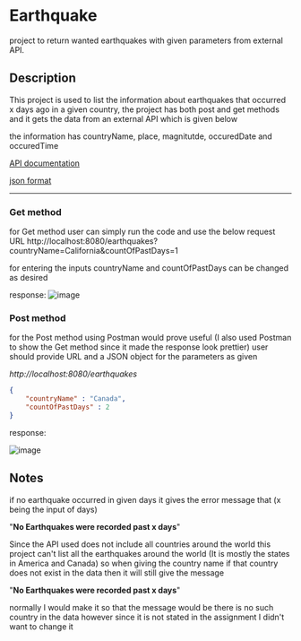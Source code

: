 # Earthquake

project to return wanted earthquakes with given parameters from external API. 

## Description 
This project is used to list the information about earthquakes that occurred x days ago in a given country, the project has both post and get methods and it gets the data from an external API which is given below

the information has countryName, place, magnitutde, occuredDate and occuredTime

[API documentation](https://earthquake.usgs.gov/fdsnws/event/1/)

[json format](https://earthquake.usgs.gov/fdsnws/event/1/query?format=geojson)
***

### Get method
for Get method user can simply run the code and use the below request URL 
http://localhost:8080/earthquakes?countryName=California&countOfPastDays=1

for entering the inputs countryName and countOfPastDays can be changed as desired

response:
![image](https://user-images.githubusercontent.com/81990759/168482723-8bd34f2f-186d-40a6-a746-999daad4dee1.png)


### Post method
for the Post method using Postman would prove useful (I also used Postman to show the Get method since it made the response look prettier) user should provide URL and a JSON object for the parameters as given 

*http://localhost:8080/earthquakes*

```JSON
{
    "countryName" : "Canada",
    "countOfPastDays" : 2
}
```
response:

![image](https://user-images.githubusercontent.com/81990759/168483099-6affb506-87f2-4f44-a9c9-6217cdf6c43b.png)


## Notes
if no earthquake occurred in given days it gives the error message that (x being the input of days)

"**No Earthquakes were recorded past x days**"

Since the API used does not include all countries around the world this project can't list all the earthquakes around the world (It is mostly the states in America and Canada) so when giving the country name if that country does not exist in the data then it will still give the message 

"**No Earthquakes were recorded past x days**"

normally I would make it so that the message would be there is no such country in the data however since it is not stated in the assignment I didn't want to change it 

